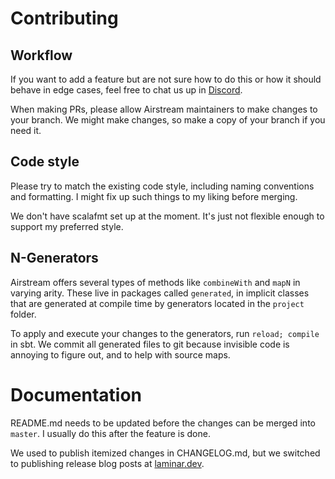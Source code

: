 # Contributing


## Workflow

If you want to add a feature but are not sure how to do this or how it should behave in edge cases, feel free to chat us up in [Discord](https://discord.gg/JTrUxhq7sj). 

When making PRs, please allow Airstream maintainers to make changes to your branch. We might make changes, so make a copy of your branch if you need it.


## Code style

Please try to match the existing code style, including naming conventions and formatting. I might fix up such things to my liking before merging.

We don't have scalafmt set up at the moment. It's just not flexible enough to support my preferred style.


## N-Generators

Airstream offers several types of methods like `combineWith` and `mapN` in varying arity. These live in packages called `generated`, in implicit classes that are generated at compile time by generators located in the `project` folder.

To apply and execute your changes to the generators, run `reload; compile` in sbt. We commit all generated files to git because invisible code is annoying to figure out, and to help with source maps.


# Documentation

README.md needs to be updated before the changes can be merged into `master`. I usually do this after the feature is done.

We used to publish itemized changes in CHANGELOG.md, but we switched to publishing release blog posts at [laminar.dev](https://laminar.dev).

